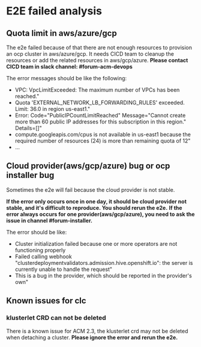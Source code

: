 # E2E failed analysis
## Quota limit in aws/azure/gcp
The e2e failed because of that there are not enough resources to provision an ocp cluster in aws/azure/gcp.
It needs CICD team to cleanup the resources or add the related resources in aws/gcp/azure.
**Please contact CICD team in slack channel: #forum-acm-devops**
 
The error messages should be like the following:
- VPC: VpcLimitExceeded: The maximum number of VPCs has been reached."
- Quota 'EXTERNAL_NETWORK_LB_FORWARDING_RULES' exceeded. Limit: 36.0 in region us-east1."
- Error: Code=\"PublicIPCountLimitReached\" Message=\"Cannot create more than 60 public IP addresses for this subscription in this region.\" Details=[]"
- compute.googleapis.com/cpus is not available in us-east1 because the required number of resources (24) is more than remaining quota of 12"
- ...
 
## Cloud provider(aws/gcp/azure) bug or ocp installer bug
Sometimes the e2e will fail because the cloud provider is not stable.

**If the error only occurs once in one day, it should be cloud provider not stable, and it's difficult to reproduce. You should rerun the e2e.**
**If the error always occurs for one provider(aws/gcp/azure), you need to ask the issue in channel #forum-installer.**

The error should be like:
- Cluster initialization failed because one or more operators are not functioning properly
- Failed calling webhook \"clusterdeploymentvalidators.admission.hive.openshift.io\": the server is currently unable to handle the request"
- This is a bug in the provider, which should be reported in the provider's own"

## Known issues for clc
### klusterlet CRD can not be deleted
There is a known issue for ACM 2.3, the klusterlet crd may not be deleted when detaching a cluster.
**Please ignore the error and rerun the e2e.**
